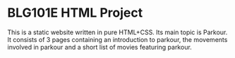 # BLG101E HTML Project

This is a static website written in pure HTML+CSS. Its main topic is Parkour. It consists of 3 pages containing an introduction to parkour, the movements involved in parkour and a short list of movies featuring parkour.